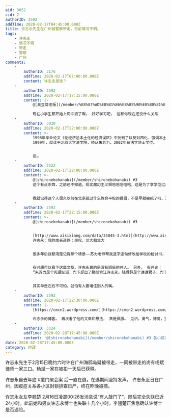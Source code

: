 ```yaml
---
aid: 3052
cid: 2
authorID: 2592
addTime: 2020-02-17T04:45:00.000Z
title: 许志永先生在广州被警察带走，目前情况不明。
tags:
    - 许志永
    - 情况不明
    - 带走
    - 警察
    - 广州
comments:
    -
        authorID: 3176
        addTime: 2020-02-17T07:00:00.000Z
        content: 许志永是谁？
    -
        authorID: 2592
        addTime: 2020-02-17T17:15:00.000Z
        content: |-
            @[臭豆腐老板](/member/%E8%87%AD%E8%B1%86%E8%85%90%E8%80%81%E6%9D%BF) #1

            现在小学生都开始上网冲浪了啊， 好好学习吧， 这和你现在还没什么关系
    -
        authorID: 3030
        addTime: 2020-02-17T22:00:00.000Z
        content: >-
            1998年毕业论文《论经济法本土化的经济误区》中批判了以反对西化、强调本土价值、主张法治服务大局而著称的法学家朱苏力，没能拿到硕士学位。
            1999年，就读于北京大学法学院，师从朱苏力，2002年获法学博士学位。


            这…
    -
        authorID: 2522
        addTime: 2020-02-17T22:00:00.000Z
        content: >-
            @[shironekohanabi](/member/shironekohanabi) #3
            这个有点东西，之前还不知道，现实魔幻主义啊哈哈哈哈哈，这是为了拿学位过后跑去磕头认罪了还是为了理想坚贞不屈感动了老师？有公开的版本吗？


            我就记得这个人很久以前在北京搞过什么教育平权的提倡，不是早就被抓了吗，还是我记错了。
    -
        authorID: 2592
        addTime: 2020-02-17T22:15:00.000Z
        content: >-
            @[shironekohanabi](/member/shironekohanabi) #3


            [http://www.aisixiang.com/data/35045-3.html](http://www.aisixiang.com/data/35045-3.html)
            许志永：我的成长道路：民权、兰大和北大


            很多年后我都清楚记得那个场景——苏力老师帮我逐字逐句修改给学校的检讨书，既要向学校交代，又不想违背我的意愿。从小到大，我写过无数的检讨书，这大概是最后一次。


            有兴趣可以看下这篇文章，许志永真的是没有瑕疵的伟人。 另外， 有评论：
            “朱苏力是个死硬左派，门下却出了滕彪俞江许志永。钱理群是个谦谦君子，门下却出了余杰摩罗孔庆东。”


            其实单是左右不可怕，就怕有人要堵住别人的嘴。
    -
        authorID: 2592
        addTime: 2020-02-17T22:30:00.000Z
        content: |-
            [https://cmcn2.wordpress.com/](https://cmcn2.wordpress.com/)

            许志永的博客。 再次看了他的文章和想法， 真是佩服。 见识，勇气，博爱，坚持，无一不是一流。
    -
        authorID: 3324
        addTime: 2020-02-28T17:45:00.000Z
        content: '@[shironekohanabi](/member/shironekohanabi) #3 各小区封锁排查，怎么被排查到的？'
date: 2020-02-28T17:45:00.000Z
category: 时政
---
```


许志永先生于2月15日晚约六时许在广州海鸥岛疑被带走，一同被带走的尚有杨斌律师一家三口。杨斌一家在被扣一天后已获释。

许志永自去年底 #厦门聚会案 后一直在逃，在逃期间坚持发声。 许志永近日在广州，因疫症关系各小区封锁排查日严，终在昨晚被捕。

许志永女友李翘楚 2月16日凌晨00:26发消息说“有人敲门了”，随后完全失联已近24小时。此前她和男友许志永博士也失联十几个小时，李翘楚正焦急确认许博士是否遇险。
